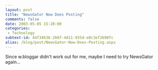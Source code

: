 ```yaml
---
layout: post
title: "NewsGator Now Does Posting"
comments: false
date: 2003-05-05 15:28:00
categories:
 - Technology
subtext-id: 44f34636-266f-4d11-935d-e0c3ef2690fc
alias: /blog/post/NewsGator-Now-Does-Posting.aspx
---
```



Since w.bloggar didn't work out for me, maybe I need to try NewsGator again... 
